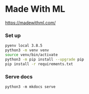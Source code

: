 # Made With ML

https://madewithml.com/

### Set up
```bash
pyenv local 3.8.5
python3 -m venv venv
source venv/bin/activate
python3 -m pip install --upgrade pip
pip install -r requirements.txt
```

### Serve docs
```
python3 -m mkdocs serve
```